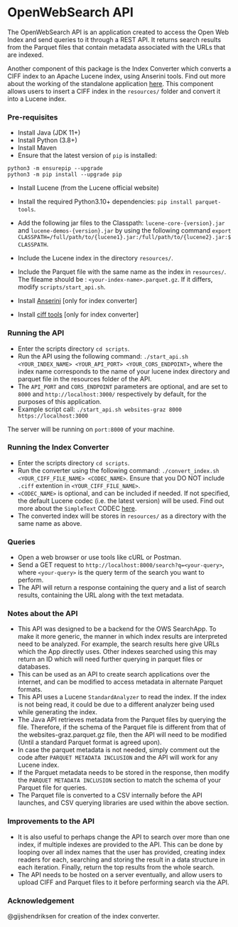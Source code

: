 # OpenWebSearch API

The OpenWebSearch API is an application created to access the Open Web Index and send queries to it through a REST API. It returns search results from the Parquet files that contain metadata associated with the URLs that are indexed. 

Another component of this package is the Index Converter which converts a CIFF index to an Apache Lucene index, using Anserini tools. Find out more about the working of the standalone application [here](https://github.com/informagi/lucene-ciff). This component allows users to insert a CIFF index in the `resources/` folder and convert it into a Lucene index.

### Pre-requisites
- Install Java (JDK 11+)
- Install Python (3.8+)
- Install Maven
- Ensure that the latest version of `pip` is installed: 
```
python3 -m ensurepip --upgrade
python3 -m pip install --upgrade pip
```
- Install Lucene (from the Lucene official website)
- Install the required Python3.10+ dependencies: `pip install parquet-tools`.
- Add the following jar files to the Classpath: `lucene-core-{version}.jar` and `lucene-demos-{version}.jar` by using the following command `export CLASSPATH=/full/path/to/{lucene1}.jar:/full/path/to/{lucene2}.jar:$CLASSPATH`.
- Include the Lucene index in the directory `resources/`.
- Include the Parquet file with the same name as the index in `resources/`. The fileame should be : `<your-index-name>.parquet.gz`. If it differs, modify `scripts/start_api.sh`.

- Install [Anserini](https://github.com/castorini/anserini) [only for index converter]
- Install [ciff tools](https://github.com/osirrc/ciff.git) [only for index converter]

### Running the API
- Enter the scripts directory `cd scripts`.
- Run the API using the following command: `./start_api.sh <YOUR_INDEX_NAME> <YOUR_API_PORT> <YOUR_CORS_ENDPOINT>`, where the index name corresponds to the name of your lucene index directory and parquet file in the resources folder of the API.
- The `API_PORT` and `CORS_ENDPOINT` parameters are optional, and are set to `8000` and `http://localhost:3000/` respectively by default, for the purposes of this application.
- Example script call: `./start_api.sh websites-graz 8000 https://localhost:3000`

The server will be running on `port:8000` of your machine.

### Running the Index Converter
- Enter the scripts directory `cd scripts`.
- Run the converter using the following command: `./convert_index.sh <YOUR_CIFF_FILE_NAME> <CODEC_NAME>`. Ensure that you DO NOT include `.ciff` extention in `<YOUR_CIFF_FILE_NAME>`.
- `<CODEC_NAME>` is optional, and can be included if needed. If not specified, the default Lucene codec (i.e. the latest version) will be used. Find out more about the `SimpleText` CODEC [here](https://blog.mikemccandless.com/2010/10/lucenes-simpletext-codec.html).
- The converted index will be stores in `resources/` as a directory with the same name as above.

### Queries

- Open a web browser or use tools like cURL or Postman.
- Send a GET request to `http://localhost:8000/search?q=<your-query>`, where `<your-query>` is the query term of the search you want to perform.
- The API will return a response containing the query and a list of search results, containing the URL along with the text metadata.


### Notes about the API
- This API was designed to be a backend for the OWS SearchApp. To make it more generic, the manner in which index results are interpreted need to be analyzed. For example, the search results here give URLs which the App directly uses. Other indexes searched using this may return an ID which will need further querying in parquet files or databases.
- This can be used as an API to create search applications over the internet, and can be modified to access metadata in alternate Parquet formats.
- This API uses a Lucene `StandardAnalyzer` to read the index. If the index is not being read, it could be due to a different analyzer being used while generating the index.
- The Java API retrieves metadata from the Parquet files by querying the file. Therefore, if the schema of the Parquet file is different from that of the websites-graz.parquet.gz file, then the API will need to be modified (Until a standard Parquet format is agreed upon).
- In case the parquet metadata is not needed, simply comment out the code after `PARQUET METADATA INCLUSION` and the API will work for any Lucene index.
- If the Parquet metadata needs to be stored in the response, then modify the `PARQUET METADATA INCLUSION` section to match the schema of your Parquet file for queries.
- The Parquet file is converted to a CSV internally before the API launches, and CSV querying libraries are used within the above section.

### Improvements to the API
- It is also useful to perhaps change the API to search over more than one index, if multiple indexes are provided to the API. This can be done by looping over all index names that the user has provided, creating index readers for each, searching and storing the result in a data structure in each iteration. Finally, return the top results from the whole search. 
- The API needs to be hosted on a server eventually, and allow users to upload CIFF and Parquet files to it before performing search via the API. 

### Acknowledgement
@gijshendriksen for creation of the index converter.
